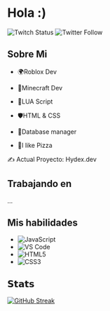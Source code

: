 # Hola :)

![Twitch Status](https://img.shields.io/twitch/status/axelchips?label=AxelChips&style=social) 
![Twitter Follow](https://img.shields.io/twitter/follow/axelchipz?style=social)


## Sobre Mi
- 🌍Roblox Dev 
- 👷Minecraft Dev 
- 🌙LUA Script 
- 🛡️HTML & CSS 
- 📱Database manager

- 🍕I like Pizza

:writing_hand: Actual Proyecto: Hydex.dev 

## Trabajando en

...


## Mis habilidades
- ![JavaScript](https://img.shields.io/badge/-JavaScript-%23F7DF1C?style=flat-square&logo=javascript&logoColor=000000&labelColor=%23F7DF1C&color=%23FFCE5A)
- ![VS Code](https://img.shields.io/badge/-VSCode-%23007ACC?style=flat-square&logo=visual-studio-code)
- ![HTML5](https://img.shields.io/badge/-HTML5-%23E44D27?style=flat-square&logo=html5&logoColor=ffffff)
- ![CSS3](https://img.shields.io/badge/-CSS3-%231572B6?style=flat-square&logo=css3)


## 𝗦𝘁𝗮𝘁𝘀

[![GitHub Streak](http://github-readme-streak-stats.herokuapp.com?user=AxelChips&theme=dark&hide_border=true&locale=es&date_format=j%20M%5B%20Y%5D&type=png)](https://git.io/streak-stats)
